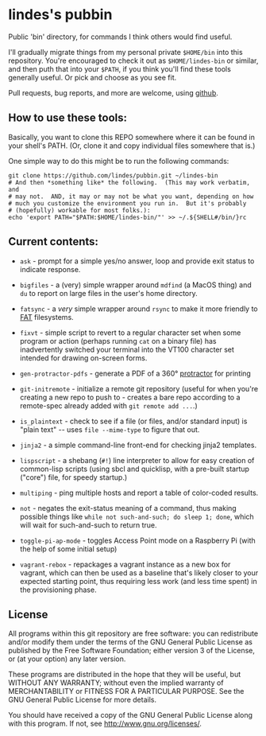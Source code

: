 lindes's pubbin
===============

Public 'bin' directory, for commands I think others would find useful.

I'll gradually migrate things from my personal private `$HOME/bin`
into this repository.  You're encouraged to check it out as
`$HOME/lindes-bin` or similar, and then puth that into your `$PATH`,
if you think you'll find these tools generally useful.  Or pick and
choose as you see fit.

Pull requests, bug reports, and more are welcome, using
[github](https://github.com/lindes/pubbin).

## How to use these tools:

Basically, you want to clone this REPO somewhere where it can be found
in your shell's PATH.  (Or, clone it and copy individual files somewhere
that is.)

One simple way to do this might be to run the following commands:

```shell
git clone https://github.com/lindes/pubbin.git ~/lindes-bin
# And then *something like* the following.  (This may work verbatim, and
# may not.  AND, it may or may not be what you want, depending on how
# much you customize the environment you run in.  But it's probably
# (hopefully) workable for most folks.):
echo 'export PATH="$PATH:$HOME/lindes-bin/"' >> ~/.${SHELL#/bin/}rc
```

## Current contents:

* `ask` - prompt for a simple yes/no answer, loop and provide exit
  status to indicate response.

* `bigfiles` - a (very) simple wrapper around `mdfind` (a MacOS thing)
  and `du` to report on large files in the user's home directory.

* `fatsync` - a *very* simple wrapper around `rsync` to make it more
  friendly to
  [FAT](https://en.wikipedia.org/wiki/File_Allocation_Table)
  filesystems.

* `fixvt` - simple script to revert to a regular character set when
  some program or action (perhaps running `cat` on a binary file) has
  inadvertently switched your terminal into the VT100 character set
  intended for drawing on-screen forms.

* `gen-protractor-pdfs` - generate a PDF of a 360°
  [protractor](https://en.wikipedia.org/wiki/Protractor) for printing

* `git-initremote` - initialize a remote git repository (useful for
  when you're creating a new repo to push to - creates a bare repo
  according to a remote-spec already added with `git remote add ...`.)

* `is_plaintext` - check to see if a file (or files, and/or standard
  input) is "plain text" -- uses `file --mime-type` to figure that out.

* `jinja2` - a simple command-line front-end for checking jinja2 templates.

* `lispscript` - a shebang (`#!`) line interpreter to allow for easy
  creation of common-lisp scripts (using sbcl and quicklisp, with
  a pre-built startup ("core") file, for speedy startup.)

* `multiping` - ping multiple hosts and report a table of color-coded
  results.

* `not` - negates the exit-status meaning of a command, thus making
  possible things like `while not such-and-such; do sleep 1; done`,
  which will wait for such-and-such to return true.

* `toggle-pi-ap-mode` - toggles Access Point mode on a Raspberry Pi
  (with the help of some initial setup)

* `vagrant-rebox` - repackages a vagrant instance as a new box for
  vagrant, which can then be used as a baseline that's likely closer to
  your expected starting point, thus requiring less work (and less time
  spent) in the provisioning phase.

## License

All programs within this git repository are free software: you can
redistribute and/or modify them under the terms of the GNU General
Public License as published by the Free Software Foundation; either
version 3 of the License, or (at your option) any later version.

These programs are distributed in the hope that they will be useful,
but WITHOUT ANY WARRANTY; without even the implied warranty of
MERCHANTABILITY or FITNESS FOR A PARTICULAR PURPOSE.  See the GNU
General Public License for more details.

You should have received a copy of the GNU General Public License along
with this program.  If not, see <http://www.gnu.org/licenses/>.
